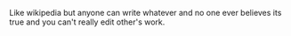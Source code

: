Like wikipedia but anyone can write whatever and no one ever believes its true and you can't really edit other's work.